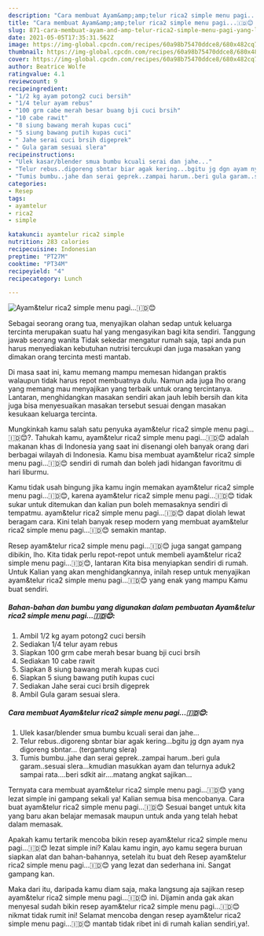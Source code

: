 ```yaml
---
description: "Cara membuat Ayam&amp;amp;telur rica2 simple menu pagi...🇮🇩😊 yang lezat dan Mudah Dibuat"
title: "Cara membuat Ayam&amp;amp;telur rica2 simple menu pagi...🇮🇩😊 yang lezat dan Mudah Dibuat"
slug: 871-cara-membuat-ayam-and-amp-telur-rica2-simple-menu-pagi-yang-lezat-dan-mudah-dibuat
date: 2021-05-05T17:35:31.562Z
image: https://img-global.cpcdn.com/recipes/60a98b75470ddce8/680x482cq70/ayamtelur-rica2-simple-menu-pagi🇮🇩😊-foto-resep-utama.jpg
thumbnail: https://img-global.cpcdn.com/recipes/60a98b75470ddce8/680x482cq70/ayamtelur-rica2-simple-menu-pagi🇮🇩😊-foto-resep-utama.jpg
cover: https://img-global.cpcdn.com/recipes/60a98b75470ddce8/680x482cq70/ayamtelur-rica2-simple-menu-pagi🇮🇩😊-foto-resep-utama.jpg
author: Beatrice Wolfe
ratingvalue: 4.1
reviewcount: 9
recipeingredient:
- "1/2 kg ayam potong2 cuci bersih"
- "1/4 telur ayam rebus"
- "100 grm cabe merah besar buang bji cuci brsih"
- "10 cabe rawit"
- "8 siung bawang merah kupas cuci"
- "5 siung bawang putih kupas cuci"
- " Jahe serai cuci brsih digeprek"
- " Gula garam sesuai slera"
recipeinstructions:
- "Ulek kasar/blender smua bumbu kcuali serai dan jahe..."
- "Telur rebus..digoreng sbntar biar agak kering...bgitu jg dgn ayam nya digoreng sbntar... (tergantung slera)"
- "Tumis bumbu..jahe dan serai geprek..zampai harum..beri gula garam..sesuai slera...kmudian masukkan ayam dan telurnya aduk2 sampai rata....beri sdkit air....matang angkat sajikan..."
categories:
- Resep
tags:
- ayamtelur
- rica2
- simple

katakunci: ayamtelur rica2 simple 
nutrition: 283 calories
recipecuisine: Indonesian
preptime: "PT27M"
cooktime: "PT34M"
recipeyield: "4"
recipecategory: Lunch

---
```



![Ayam&amp;telur rica2 simple menu pagi...🇮🇩😊](https://img-global.cpcdn.com/recipes/60a98b75470ddce8/680x482cq70/ayamtelur-rica2-simple-menu-pagi🇮🇩😊-foto-resep-utama.jpg)

Sebagai seorang orang tua, menyajikan olahan sedap untuk keluarga tercinta merupakan suatu hal yang mengasyikan bagi kita sendiri. Tanggung jawab seorang  wanita Tidak sekedar mengatur rumah saja, tapi anda pun harus menyediakan kebutuhan nutrisi tercukupi dan juga masakan yang dimakan orang tercinta mesti mantab.

Di masa  saat ini, kamu memang mampu memesan hidangan praktis walaupun tidak harus repot membuatnya dulu. Namun ada juga lho orang yang memang mau menyajikan yang terbaik untuk orang tercintanya. Lantaran, menghidangkan masakan sendiri akan jauh lebih bersih dan kita juga bisa menyesuaikan masakan tersebut sesuai dengan masakan kesukaan keluarga tercinta. 



Mungkinkah kamu salah satu penyuka ayam&amp;telur rica2 simple menu pagi...🇮🇩😊?. Tahukah kamu, ayam&amp;telur rica2 simple menu pagi...🇮🇩😊 adalah makanan khas di Indonesia yang saat ini disenangi oleh banyak orang dari berbagai wilayah di Indonesia. Kamu bisa membuat ayam&amp;telur rica2 simple menu pagi...🇮🇩😊 sendiri di rumah dan boleh jadi hidangan favoritmu di hari liburmu.

Kamu tidak usah bingung jika kamu ingin memakan ayam&amp;telur rica2 simple menu pagi...🇮🇩😊, karena ayam&amp;telur rica2 simple menu pagi...🇮🇩😊 tidak sukar untuk ditemukan dan kalian pun boleh memasaknya sendiri di tempatmu. ayam&amp;telur rica2 simple menu pagi...🇮🇩😊 dapat diolah lewat beragam cara. Kini telah banyak resep modern yang membuat ayam&amp;telur rica2 simple menu pagi...🇮🇩😊 semakin mantap.

Resep ayam&amp;telur rica2 simple menu pagi...🇮🇩😊 juga sangat gampang dibikin, lho. Kita tidak perlu repot-repot untuk membeli ayam&amp;telur rica2 simple menu pagi...🇮🇩😊, lantaran Kita bisa menyiapkan sendiri di rumah. Untuk Kalian yang akan menghidangkannya, inilah resep untuk menyajikan ayam&amp;telur rica2 simple menu pagi...🇮🇩😊 yang enak yang mampu Kamu buat sendiri.

<!--inarticleads1-->

##### Bahan-bahan dan bumbu yang digunakan dalam pembuatan Ayam&amp;telur rica2 simple menu pagi...🇮🇩😊:

1. Ambil 1/2 kg ayam potong2 cuci bersih
1. Sediakan 1/4 telur ayam rebus
1. Siapkan 100 grm cabe merah besar buang bji cuci brsih
1. Sediakan 10 cabe rawit
1. Siapkan 8 siung bawang merah kupas cuci
1. Siapkan 5 siung bawang putih kupas cuci
1. Sediakan  Jahe serai cuci brsih digeprek
1. Ambil  Gula garam sesuai slera.




<!--inarticleads2-->

##### Cara membuat Ayam&amp;telur rica2 simple menu pagi...🇮🇩😊:

1. Ulek kasar/blender smua bumbu kcuali serai dan jahe...
1. Telur rebus..digoreng sbntar biar agak kering...bgitu jg dgn ayam nya digoreng sbntar... (tergantung slera)
1. Tumis bumbu..jahe dan serai geprek..zampai harum..beri gula garam..sesuai slera...kmudian masukkan ayam dan telurnya aduk2 sampai rata....beri sdkit air....matang angkat sajikan...




Ternyata cara membuat ayam&amp;telur rica2 simple menu pagi...🇮🇩😊 yang lezat simple ini gampang sekali ya! Kalian semua bisa mencobanya. Cara buat ayam&amp;telur rica2 simple menu pagi...🇮🇩😊 Sesuai banget untuk kita yang baru akan belajar memasak maupun untuk anda yang telah hebat dalam memasak.

Apakah kamu tertarik mencoba bikin resep ayam&amp;telur rica2 simple menu pagi...🇮🇩😊 lezat simple ini? Kalau kamu ingin, ayo kamu segera buruan siapkan alat dan bahan-bahannya, setelah itu buat deh Resep ayam&amp;telur rica2 simple menu pagi...🇮🇩😊 yang lezat dan sederhana ini. Sangat gampang kan. 

Maka dari itu, daripada kamu diam saja, maka langsung aja sajikan resep ayam&amp;telur rica2 simple menu pagi...🇮🇩😊 ini. Dijamin anda gak akan menyesal sudah bikin resep ayam&amp;telur rica2 simple menu pagi...🇮🇩😊 nikmat tidak rumit ini! Selamat mencoba dengan resep ayam&amp;telur rica2 simple menu pagi...🇮🇩😊 mantab tidak ribet ini di rumah kalian sendiri,ya!.

